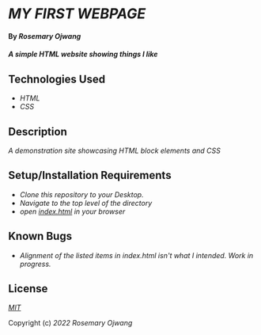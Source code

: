 # _MY FIRST WEBPAGE_

#### By _**Rosemary Ojwang**_

#### _A simple HTML website showing things I like_

## Technologies Used

* _HTML_
* _CSS_

## Description

_A demonstration site showcasing HTML block elements and CSS_

## Setup/Installation Requirements

* _Clone this repository to your Desktop._
* _Navigate to the top level of the directory_
* _open [index.html](index.html) in your browser_


## Known Bugs

* _Alignment of the listed items in index.html isn't what I intended. Work in progress._

## License

_[MIT](https://opensource.org/licenses/MIT)_

Copyright (c) _2022_ _Rosemary Ojwang_
